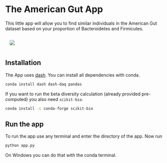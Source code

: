 # The American Gut App

This little app will allow you to find similar individuals in the American
Gut dataset based on your proportion of Bacteroidetes and Firmicutes.

<img src="demo.gif" style="max-width: 320px; margin: 1em">

## Installation

The App uses [dash](https://plot.ly/products/dash/). You can install all
dependencies with conda.

```bash
conda install dash dash-daq pandas
```

If you want to run the beta diversity calculation (already provided pre-computed)
you also need `scikit-bio`.

```bash
conda install -c conda-forge scikit-bio
```

## Run the app

To run the app use any terminal and enter the directory of the app. Now run

```bash
python app.py
```

On Windows you can do that with the conda terminal.



